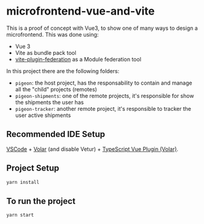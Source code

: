 # microfrontend-vue-and-vite

This is a proof of concept with Vue3, to show one of many ways to design a microfrontend. This was done using:

- Vue 3
- Vite as bundle pack tool
- [vite-plugin-federation](https://github.com/originjs/vite-plugin-federation) as a Module federation tool

In this project there are the following folders:

- `pigeon`: the host project, has the responsability to contain and manage all the "child" projects (remotes)
- `pigeon-shipments`: one of the remote projects, it's responsible for show the shipments the user has
- `pigeon-tracker`: another remote project, it's responsible to tracker the user active shipments

## Recommended IDE Setup

[VSCode](https://code.visualstudio.com/) + [Volar](https://marketplace.visualstudio.com/items?itemName=Vue.volar) (and disable Vetur) + [TypeScript Vue Plugin (Volar)](https://marketplace.visualstudio.com/items?itemName=Vue.vscode-typescript-vue-plugin).

## Project Setup

```sh
yarn install
```

## To run the project

```sh
yarn start
```
